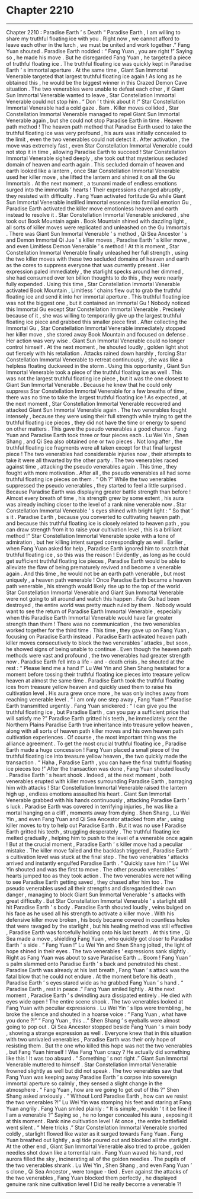 
# Chapter 2210


---

Chapter 2210 : Paradise Earth ’ s Death
“ Paradise Earth , I am willing to share my truthful floating ice with you . Right now , we cannot afford to leave each other in the lurch , we must be united and work together .” Fang Yuan shouted .
Paradise Earth nodded : “ Fang Yuan , you are right !”
Saying so , he made his move .
But he disregarded Fang Yuan , he targeted a piece of truthful floating ice .
The truthful floating ice was quickly kept in Paradise Earth ’ s immortal aperture .
At the same time , Giant Sun Immortal Venerable targeted that largest truthful floating ice again !
As long as he obtained this , he would be the biggest winner in this Crazed Demon Cave situation . The two venerables were unable to defeat each other , if Giant Sun Immortal Venerable wanted to leave , Star Constellation Immortal Venerable could not stop him .
“ Don ’ t think about it !” Star Constellation Immortal Venerable had a cold gaze .
Bam .
Killer moves collided , Star Constellation Immortal Venerable managed to repel Giant Sun Immortal Venerable again , but she could not stop Paradise Earth in time .
Heaven path method !
The heaven path method that Paradise Earth used to take the truthful floating ice was very profound , his aura was initially concealed to the limit , even the two venerables could not detect it . After activation , the move was extremely fast , even Star Constellation Immortal Venerable could not stop it in time , allowing Paradise Earth to succeed !
Star Constellation Immortal Venerable sighed deeply , she took out that mysterious secluded domain of heaven and earth again .
This secluded domain of heaven and earth looked like a lantern , once Star Constellation Immortal Venerable used her killer move , she lifted the lantern and shined it on all the Gu Immortals .
At the next moment , a tsunami made of endless emotions surged into the immortals ’ hearts !
Their expressions changed abruptly , they resisted with difficulty .
Fang Yuan activated fortitude Gu while Giant Sun Immortal Venerable instilled immortal essence into familial emotion Gu , Paradise Earth activated the killer move emotionless heaven and earth instead to resolve it .
Star Constellation Immortal Venerable snickered , she took out Book Mountain again .
Book Mountain shined with dazzling light , all sorts of killer moves were replicated and unleashed on the Gu Immortals .
There was Giant Sun Immortal Venerable ’ s method , Qi Sea Ancestor ’ s and Demon Immortal Qi Jue ’ s killer moves , Paradise Earth ’ s killer move , and even Limitless Demon Venerable ’ s method !
At this moment , Star Constellation Immortal Venerable finally unleashed her full strength , using the two killer moves with these two secluded domains of heaven and earth as the cores to suppress everyone that was currently present .
Her expression paled immediately , the starlight specks around her dimmed , she had consumed over ten billion thoughts to do this , they were nearly fully expended .
Using this time , Star Constellation Immortal Venerable activated Book Mountain , Limitless ’ chains flew out to grab the truthful floating ice and send it into her immortal aperture .
This truthful floating ice was not the biggest one , but it contained an Immortal Gu !
Nobody noticed this Immortal Gu except Star Constellation Immortal Venerable .
Precisely because of it , she was willing to temporarily give up the largest truthful floating ice piece and grabbed this smaller piece first .
After collecting the Immortal Gu , Star Constellation Immortal Venerable immediately stopped her killer move , she stored away Book Mountain and focused on defense .
Her action was very wise .
Giant Sun Immortal Venerable could no longer control himself .
At the next moment , he shouted loudly , golden light shot out fiercely with his retaliation .
Attacks rained down harshly , forcing Star Constellation Immortal Venerable to retreat continuously , she was like a helpless floating duckweed in the storm .
Using this opportunity , Giant Sun Immortal Venerable took a piece of the truthful floating ice as well .
This was not the largest truthful floating ice piece , but it was the one closest to Giant Sun Immortal Venerable .
Because he knew that he could only suppress Star Constellation Immortal Venerable for a few breaths of time , there was no time to take the largest truthful floating ice !
As expected , at the next moment , Star Constellation Immortal Venerable recovered and attacked Giant Sun Immortal Venerable again .
The two venerables fought intensely , because they were using their full strength while trying to get the truthful floating ice pieces , they did not have the time or energy to spend on other matters . This gave the pseudo venerables a good chance .
Fang Yuan and Paradise Earth took three or four pieces each .
Lu Wei Yin , Shen Shang , and Qi Sea also obtained one or two pieces .
Not long after , the truthful floating ice fragments were all taken except for that final largest piece !
The two venerables had considerable injuries now , their attempts to take it were all thwarted by the other party .
The two venerables raced against time , attacking the pseudo venerables again .
This time , they fought with more motivation . After all , the pseudo venerables all had some truthful floating ice pieces on them .
“ Oh ?” While the two venerables suppressed the pseudo venerables , they started to feel a little surprised .
Because Paradise Earth was displaying greater battle strength than before !
Almost every breath of time , his strength grew by some extent , his aura was already inching closer to the level of a rank nine venerable now .
Star Constellation Immortal Venerable ’ s eyes shined with bright light : “ So that ’ s it . Paradise Earth , because you converted to cultivating heaven path , and because this truthful floating ice is closely related to heaven path , you can draw strength from it to raise your cultivation level , this is a brilliant method !”
Star Constellation Immortal Venerable spoke with a tone of admiration , but her killing intent surged correspondingly as well .
Earlier , when Fang Yuan asked for help , Paradise Earth ignored him to snatch that truthful floating ice , so this was the reason !
Evidently , as long as he could get sufficient truthful floating ice pieces , Paradise Earth would be able to alleviate the flaw of being prematurely revived and become a venerable again .
And this time , he would not be an earth path venerable , but most uniquely , a heaven path venerable !
Once Paradise Earth became a heaven path venerable , his strength would likely rise up to the top of the world .
Star Constellation Immortal Venerable and Giant Sun Immortal Venerable were not going to sit around and watch this happen .
Fate Gu had been destroyed , the entire world was pretty much ruled by them . Nobody would want to see the return of Paradise Earth Immortal Venerable , especially when this Paradise Earth Immortal Venerable would have far greater strength than them !
There was no communication , the two venerables worked together for the third time .
This time , they gave up on Fang Yuan , focusing on Paradise Earth instead .
Paradise Earth activated heaven path killer moves consecutively to block the two venerables ’ attacks , but soon , he showed signs of being unable to continue .
Even though the heaven path methods were vast and profound , the two venerables had greater strength now .
Paradise Earth fell into a life - and - death crisis , he shouted at the rest : “ Please lend me a hand !”
Lu Wei Yin and Shen Shang hesitated for a moment before tossing their truthful floating ice pieces into treasure yellow heaven at almost the same time .
Paradise Earth took the truthful floating ices from treasure yellow heaven and quickly used them to raise his cultivation level .
His aura grew once more , he was only inches away from reaching venerable level .
“ I am only one step away , Fang Yuan !” Paradise Earth transmitted urgently .
Fang Yuan snickered : “ I can give you the truthful floating ice , but Paradise Earth , can you pay a sufficient price that will satisfy me ?”
Paradise Earth gritted his teeth , he immediately sent the Northern Plains Paradise Earth true inheritance into treasure yellow heaven , along with all sorts of heaven path killer moves and his own heaven path cultivation experiences .
Of course , the most important thing was the alliance agreement .
To get the most crucial truthful floating ice , Paradise Earth made a huge concession !
Fang Yuan placed a small piece of the truthful floating ice into treasure yellow heaven , the two quickly made the transaction .
“ Haha , Paradise Earth , you can have the final truthful floating ice pieces too !” After the transaction was done , Fang Yuan shouted loudly .
Paradise Earth ’ s heart shook .
Indeed , at the next moment , both venerables erupted with killer moves surrounding Paradise Earth , barraging him with attacks !
Star Constellation Immortal Venerable raised the lantern high up , endless emotions assaulted his heart .
Giant Sun Immortal Venerable grabbed with his hands continuously , attacking Paradise Earth ’ s luck .
Paradise Earth was covered in terrifying injuries , he was like a mortal hanging on a cliff , moments away from dying .
Shen Shang , Lu Wei Yin , and even Fang Yuan and Qi Sea Ancestor attacked from afar , using killer moves to try to help out Paradise Earth .
But it was no use !
Paradise Earth gritted his teeth , struggling desperately . The truthful floating ice melted gradually , helping him to push to the level of a venerable once again !
But at the crucial moment , Paradise Earth ’ s killer move had a peculiar mistake .
The killer move failed and the backlash triggered , Paradise Earth ’ s cultivation level was stuck at the final step .
The two venerables ’ attacks arrived and instantly engulfed Paradise Earth .
“ Quickly save him !” Lu Wei Yin shouted and was the first to move .
The other pseudo venerables ’ hearts jumped too as they took action .
The two venerables were not willing to see Paradise Earth getting saved , they chased after him too .
The pseudo venerables used all their strengths and disregarded their own danger , managing to block Giant Sun Immortal Venerable ’ s attacks with great difficulty .
But Star Constellation Immortal Venerable ’ s starlight still hit Paradise Earth ’ s body .
Paradise Earth shouted loudly , veins bulged on his face as he used all his strength to activate a killer move .
With his defensive killer move broken , his body became covered in countless holes that were ravaged by the starlight , but his healing method was still effective , Paradise Earth was forcefully holding onto his last breath .
At this time , Qi Sea made a move , shielding Fang Yuan , who quickly got closer to Paradise Earth ’ s side .
“ Fang Yuan !” Lu Wei Yin and Shen Shang jolted , the light of hope shined in their eyes .
The two venerables ’ expressions sank slightly .
Right as Fang Yuan was about to save Paradise Earth …
Boom !
Fang Yuan ’ s palm slammed onto Paradise Earth ’ s back and penetrated his chest .
Paradise Earth was already at his last breath , Fang Yuan ’ s attack was the fatal blow that he could not endure .
At the moment before his death , Paradise Earth ’ s eyes stared wide as he grabbed Fang Yuan ’ s hand .
“ Paradise Earth , rest in peace .” Fang Yuan smiled lightly .
At the next moment , Paradise Earth ’ s dwindling aura dissipated entirely .
He died with eyes wide open !
The entire scene shook .
The two venerables looked at Fang Yuan with peculiar expressions .
Lu Wei Yin ’ s lips were trembling , he broke the silence and shouted in a hoarse voice : “ Fang Yuan , what have you done ?!”
“ Fang Yuan , this …” Shen Shang ’ s eyeballs were almost going to pop out .
Qi Sea Ancestor stopped beside Fang Yuan ’ s main body , showing a strange expression as well .
Everyone knew that in this situation with two unrivaled venerables , Paradise Earth was their only hope of resisting them . But the one who killed this hope was not the two venerables , but Fang Yuan himself !
Was Fang Yuan crazy ?
He actually did something like this !
It was too absurd .
“ Something ’ s not right .” Giant Sun Immortal Venerable muttered to himself .
Star Constellation Immortal Venerable frowned slightly as well but did not speak .
The two venerables saw that Fang Yuan was keeping away Paradise Earth ’ s corpse into sovereign immortal aperture so calmly , they sensed a slight change in the atmosphere .
“ Fang Yuan , how are we going to get out of this ?” Shen Shang asked anxiously .
“ Without Lord Paradise Earth , how can we resist the two venerables ?!” Lu Wei Yin was stomping his feet and staring at Fang Yuan angrily .
Fang Yuan smiled plainly : “ It is simple , wouldn ’ t it be fine if I am a venerable ?”
Saying so , he no longer concealed his aura , exposing it at this moment .
Rank nine cultivation level !
At once , the entire battlefield went silent .
“ Mere tricks .” Star Constellation Immortal Venerable snorted coldly , starlight flowed like water as it surged towards Fang Yuan .
Fang Yuan breathed out lightly , a qi tide poured out and blocked all the starlight .
At the other end , Giant Sun Immortal Venerable also tried to probe , golden needles shot down like a torrential rain .
Fang Yuan waved his hand , red aurora filled the sky , incinerating all of the golden needles .
The pupils of the two venerables shrank .
Lu Wei Yin , Shen Shang , and even Fang Yuan ’ s clone , Qi Sea Ancestor , were tongue - tied .
Even against the attacks of the two venerables , Fang Yuan blocked them perfectly , he displayed genuine rank nine cultivation level !
Did he really become a venerable ?!

---

